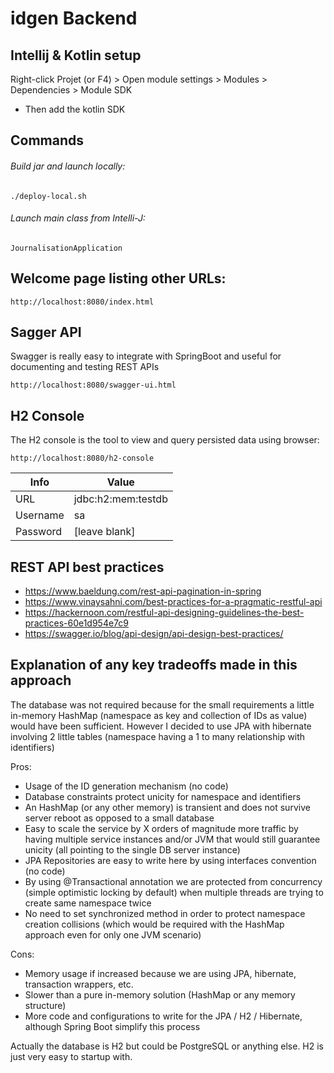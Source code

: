 # idgen Backend

## Intellij & Kotlin setup

Right-click Projet (or F4) > Open module settings > Modules > Dependencies > Module SDK

- Then add the kotlin SDK

## Commands

###### Build jar and launch locally:

    ./deploy-local.sh

###### Launch main class from Intelli-J: 

    JournalisationApplication

## Welcome page listing other URLs:

    http://localhost:8080/index.html

## Sagger API

Swagger is really easy to integrate with SpringBoot and useful for documenting and testing REST APIs

    http://localhost:8080/swagger-ui.html

## H2 Console

The H2 console is the tool to view and query persisted data using browser:

    http://localhost:8080/h2-console

| Info     | Value               |
|----------|---------------------|
| URL      | jdbc:h2:mem:testdb  |
| Username | sa                  |
| Password | [leave blank]       |


## REST API best practices
- https://www.baeldung.com/rest-api-pagination-in-spring
- https://www.vinaysahni.com/best-practices-for-a-pragmatic-restful-api
- https://hackernoon.com/restful-api-designing-guidelines-the-best-practices-60e1d954e7c9
- https://swagger.io/blog/api-design/api-design-best-practices/

## Explanation of any key tradeoffs made in this approach 

The database was not required because for the small requirements a little in-memory HashMap (namespace as key and collection of IDs as value) would
have been sufficient. However I decided to use JPA with hibernate involving 2 little tables (namespace having a 1 to many relationship with identifiers)

Pros:

* Usage of the ID generation mechanism (no code)
* Database constraints protect unicity for namespace and identifiers
* An HashMap (or any other memory) is transient and does not survive server reboot as
opposed to a small database
* Easy to scale the service by X orders of magnitude more traffic by having multiple service instances and/or JVM that would still guarantee unicity (all pointing to the single DB server instance)
* JPA Repositories are easy to write here by using interfaces convention (no code)
* By using @Transactional annotation we are protected from concurrency (simple optimistic locking by default) when multiple threads are trying to create same namespace twice
* No need to set synchronized method in order to protect namespace creation collisions (which would be required with the HashMap approach even for only one JVM scenario)

Cons:

* Memory usage if increased because we are using JPA, hibernate, transaction wrappers, etc.
* Slower than a pure in-memory solution (HashMap or any memory structure) 
* More code and configurations to write for the JPA / H2 / Hibernate, although Spring Boot simplify this process

Actually the database is H2 but could be PostgreSQL or anything else. H2 is just very easy to startup with.

